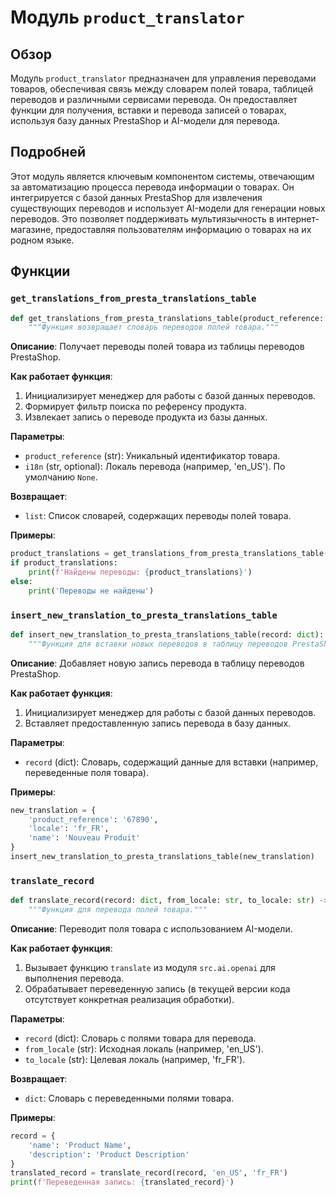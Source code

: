 # Модуль `product_translator`

## Обзор

Модуль `product_translator` предназначен для управления переводами товаров, обеспечивая связь между словарем полей товара, таблицей переводов и различными сервисами перевода. Он предоставляет функции для получения, вставки и перевода записей о товарах, используя базу данных PrestaShop и AI-модели для перевода.

## Подробней

Этот модуль является ключевым компонентом системы, отвечающим за автоматизацию процесса перевода информации о товарах. Он интегрируется с базой данных PrestaShop для извлечения существующих переводов и использует AI-модели для генерации новых переводов. Это позволяет поддерживать мультиязычность в интернет-магазине, предоставляя пользователям информацию о товарах на их родном языке.

## Функции

### `get_translations_from_presta_translations_table`

```python
def get_translations_from_presta_translations_table(product_reference: str, i18n: str = None) -> list:
    """Функция возвращает словарь переводов полей товара."""
```

**Описание**: Получает переводы полей товара из таблицы переводов PrestaShop.

**Как работает функция**:
1. Инициализирует менеджер для работы с базой данных переводов.
2. Формирует фильтр поиска по референсу продукта.
3. Извлекает запись о переводе продукта из базы данных.

**Параметры**:
- `product_reference` (str): Уникальный идентификатор товара.
- `i18n` (str, optional): Локаль перевода (например, 'en_US'). По умолчанию `None`.

**Возвращает**:
- `list`: Список словарей, содержащих переводы полей товара.

**Примеры**:
```python
product_translations = get_translations_from_presta_translations_table('12345')
if product_translations:
    print(f'Найдены переводы: {product_translations}')
else:
    print('Переводы не найдены')
```

### `insert_new_translation_to_presta_translations_table`

```python
def insert_new_translation_to_presta_translations_table(record: dict):
    """Функция для вставки новых переводов в таблицу переводов PrestaShop."""
```

**Описание**: Добавляет новую запись перевода в таблицу переводов PrestaShop.

**Как работает функция**:
1. Инициализирует менеджер для работы с базой данных переводов.
2. Вставляет предоставленную запись перевода в базу данных.

**Параметры**:
- `record` (dict): Словарь, содержащий данные для вставки (например, переведенные поля товара).

**Примеры**:
```python
new_translation = {
    'product_reference': '67890',
    'locale': 'fr_FR',
    'name': 'Nouveau Produit'
}
insert_new_translation_to_presta_translations_table(new_translation)
```

### `translate_record`

```python
def translate_record(record: dict, from_locale: str, to_locale: str) -> dict:
    """Функция для перевода полей товара."""
```

**Описание**: Переводит поля товара с использованием AI-модели.

**Как работает функция**:
1. Вызывает функцию `translate` из модуля `src.ai.openai` для выполнения перевода.
2. Обрабатывает переведенную запись (в текущей версии кода отсутствует конкретная реализация обработки).

**Параметры**:
- `record` (dict): Словарь с полями товара для перевода.
- `from_locale` (str): Исходная локаль (например, 'en_US').
- `to_locale` (str): Целевая локаль (например, 'fr_FR').

**Возвращает**:
- `dict`: Словарь с переведенными полями товара.

**Примеры**:
```python
record = {
    'name': 'Product Name',
    'description': 'Product Description'
}
translated_record = translate_record(record, 'en_US', 'fr_FR')
print(f'Переведенная запись: {translated_record}')